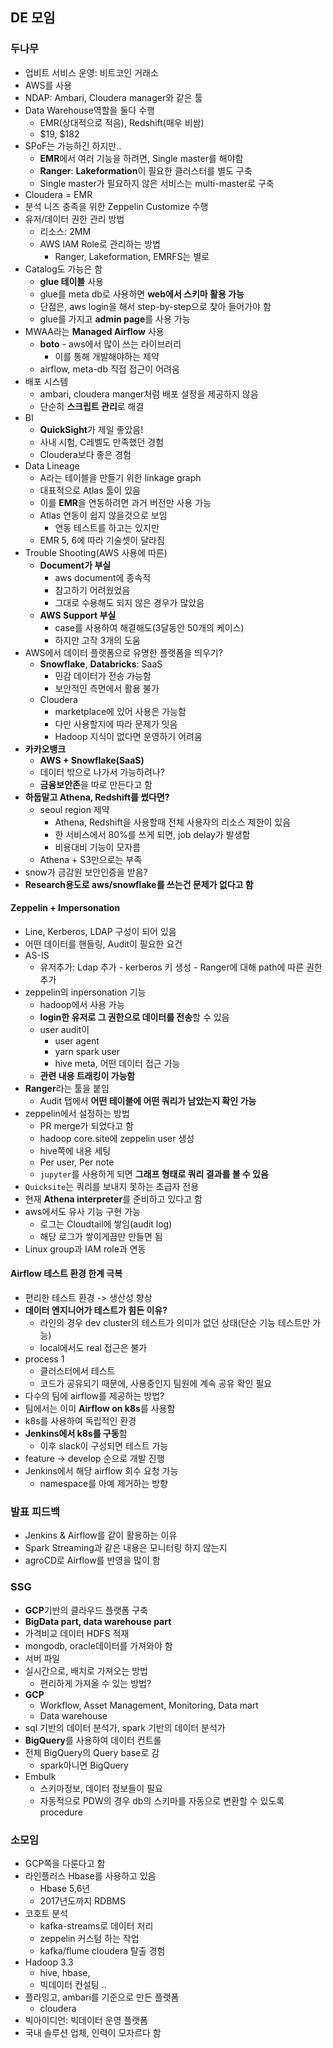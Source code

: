 ## DE 모임

### 두나무
- 업비트 서비스 운영: 비트코인 거래소
- AWS를 사용
- NDAP: Ambari, Cloudera manager와 같은 툴
- Data Warehouse역할을 둘다 수행
  - EMR(상대적으로 적음), Redshift(매우 비쌈)
  - $19, $182
- SPoF는 가능하긴 하지만..
  - **EMR**에서 여러 기능을 하려면, Single master를 해야함
  - **Ranger**: **Lakeformation**이 필요한 클러스터를 별도 구축
  - Single master가 필요하지 않은 서비스는 multi-master로 구축
- Cloudera = EMR
- 분석 니즈 충족을 위한 Zeppelin Customize 수행
- 유저/데이터 권한 관리 방법
  - 리소스: 2MM
  - AWS IAM Role로 관리하는 방법
    - Ranger, Lakeformation, EMRFS는 별로
- Catalog도 가능은 함
  - **glue 테이블** 사용
  - glue를 meta db로 사용하면 **web에서 스키마 활용 가능**
  - 단점은, aws login을 해서 step-by-step으로 찾아 들어가야 함
  - glue를 가지고 **admin page**를 사용 가능
- MWAA라는 **Managed Airflow** 사용
  - **boto** - aws에서 많이 쓰는 라이브러리
    - 이를 통해 개발해야하는 제약
  - airflow, meta-db 직접 접근이 어려움
- 배포 시스템
  - ambari, cloudera manger처럼 배포 설정을 제공하지 않음
  - 단순히 **스크립트 관리**로 해결
- BI
  - **QuickSight**가 제일 좋았음!
  - 사내 시험, C레벨도 만족했던 경험
  - Cloudera보다 좋은 경험
- Data Lineage
  - A라는 테이블을 만들기 위한 linkage graph
  - 대표적으로 Atlas 툴이 있음
  - 이를 **EMR**을 연동하려면 과거 버전만 사용 가능
  - Atlas 연동이 쉽지 않을것으로 보임
    - 연동 테스트를 하고는 있지만
  - EMR 5, 6에 따라 기술셋이 달라짐
- Trouble Shooting(AWS 사용에 따른)
  - **Document가 부실**
    - aws document에 종속적
    - 참고하기 어려웠었음
    - 그대로 수용해도 되지 않은 경우가 많았음
  - **AWS Support 부실** 
    - case를 사용하여 해결해도(3달동안 50개의 케이스)
    - 하지만 고작 3개의 도움
- AWS에서 데이터 플랫폼으로 유명한 플랫폼을 띄우기?
  - **Snowflake**, **Databricks**: SaaS
    - 민감 데이터가 전송 가능함
    - 보안적인 측면에서 활용 불가
  - Cloudera
    - marketplace에 있어 사용은 가능함
    - 다만 사용할지에 따라 문제가 잇음
    - Hadoop 지식이 없다면 운영하기 어려움
- **카카오뱅크**
  - **AWS + Snowflake(SaaS)**
  - 데이터 밖으로 나가서 가능하려나?
  - **금융보안존**을 따로 만든다고 함
- **하둡말고 Athena, Redshift를 썼다면?**
  - seoul region 제약
    - Athena, Redshift을 사용할때 전체 사용자의 리소스 제한이 있음
    - 한 서비스에서 80%를 쓰게 되면, job delay가 발생함
    - 비용대비 기능이 모자름
  - Athena + S3만으로는 부족
- snow가 금감원 보안인증을 받음?
- **Research용도로 aws/snowflake를 쓰는건 문제가 없다고 함**

#### Zeppelin + Impersonation
- Line, Kerberos, LDAP 구성이 되어 있음
- 어떤 데이터를 핸들링, Audit이 필요한 요건
- AS-IS
  - 유저추가: Ldap 추가 - kerberos 키 생성 - Ranger에 대해 path에 따른 권한 추가
- zeppelin의 inpersonation 기능
  - hadoop에서 사용 가능
  - **login한 유저로 그 권한으로 데이터를 전송**할 수 있음
  - user audit이
    - user agent
    - yarn spark user
    - hive meta, 어떤 데이터 접근 가능
  - **관련 내용 트래킹이 가능함**
- **Ranger**라는 툴을 붙임
  - Audit 탭에서 **어떤 테이블에 어떤 쿼리가 남았는지 확인 가능**
- zeppelin에서 설정하는 방법
  - PR merge가 되었다고 함
  - hadoop core.site에 zeppelin user 생성
  - hive쪽에 내용 세팅
  - Per user, Per note
  - `jupyter`를 사용하게 되면 **그래프 형태로 쿼리 결과를 볼 수 있음**
- `Quicksite`는 쿼리를 보내지 못하는 초급자 전용
- 현재 **Athena interpreter**를 준비하고 있다고 함
- aws에서도 유사 기능 구현 가능
  - 로그는 Cloudtail에 쌓임(audit log)
  - 해당 로그가 쌓이게끔만 만들면 됨
- Linux group과 IAM role과 연동

#### Airflow 테스트 환경 한계 극복
- 편리한 테스트 환경 -> 생산성 향상
- **데이터 엔지니어가 테스트가 힘든 이유?**
  - 라인의 경우 dev cluster의 테스트가 의미가 없던 상태(단순 기능 테스트만 가능)
  - local에서도 real 접근은 불가
- process 1
  - 클러스터에서 테스트
  - 코드가 공유되기 때문에, 사용중인지 팀원에 계속 공유 확인 필요
- 다수의 팀에 airflow를 제공하는 방법?
- 팀에서는 이미 **Airflow on k8s**를 사용함
- k8s를 사용하여 독립적인 환경
- **Jenkins에서 k8s를 구동**함
  - 이후 slack이 구성되면 테스트 가능
- feature -> develop 순으로 개발 진행
- Jenkins에서 해당 airflow 회수 요청 가능
  - namespace를 아예 제거하는 방향

### 발표 피드백
- Jenkins & Airflow를 같이 활용하는 이유
- Spark Streaming과 같은 내용은 모니터링 하지 않는지
- agroCD로 Airflow를 반영을 많이 함

### SSG
- **GCP**기반의 클라우드 플랫폼 구축
- **BigData part, data warehouse part**
- 가격비교 데이터 HDFS 적재
- mongodb, oracle데이터를 가져와야 함
- 서버 파일 
- 실시간으로, 배치로 가져오는 방법
  - 편리하게 가져올 수 있는 방법?
- **GCP**
  - Workflow, Asset Management, Monitoring, Data mart
  - Data warehouse
- sql 기반의 데이터 분석가, spark 기반의 데이터 분석가
- **BigQuery**를 사용하여 데이터 컨트롤
- 전체 BigQuery의 Query base로 감
  - spark아니면 BigQuery
- Embulk
  - 스키마정보, 데이터 정보들이 필요
  - 자동적으로 PDW의 경우 db의 스키마를 자동으로 변환할 수 있도록 procedure

### 소모임
- GCP쪽을 다룬다고 함
- 라인플러스 Hbase를 사용하고 있음
  - Hbase 5,6년
  - 2017년도까지 RDBMS
- 코호트 분석
  - kafka-streams로 데이터 처리
  - zeppelin 커스텀 하는 작업
  - kafka/flume cloudera 탈출 경험
- Hadoop 3.3
  - hive, hbase, 
  - 빅데이터 컨설팅 ..
- 플라밍고, ambari를 기준으로 만든 플랫폼
  - cloudera
- 빅아이디언: 빅데이터 운영 플랫폼
- 국내 솔루션 업체, 인력이 모자르다 함